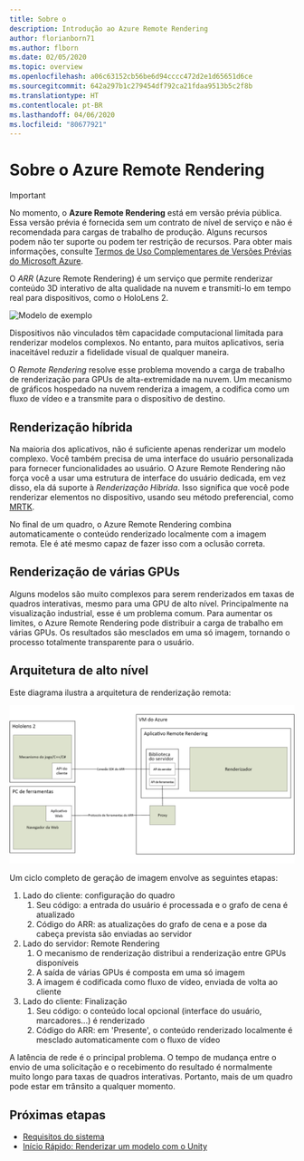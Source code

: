 ```yaml
---
title: Sobre o
description: Introdução ao Azure Remote Rendering
author: florianborn71
ms.author: flborn
ms.date: 02/05/2020
ms.topic: overview
ms.openlocfilehash: a06c63152cb56be6d94cccc472d2e1d65651d6ce
ms.sourcegitcommit: 642a297b1c279454df792ca21fdaa9513b5c2f8b
ms.translationtype: HT
ms.contentlocale: pt-BR
ms.lasthandoff: 04/06/2020
ms.locfileid: "80677921"
---
```

# <a name="about-azure-remote-rendering"></a>Sobre o Azure Remote Rendering

> [!IMPORTANT]
> No momento, o **Azure Remote Rendering** está em versão prévia pública.
> Essa versão prévia é fornecida sem um contrato de nível de serviço e não é recomendada para cargas de trabalho de produção. Alguns recursos podem não ter suporte ou podem ter restrição de recursos. Para obter mais informações, consulte [Termos de Uso Complementares de Versões Prévias do Microsoft Azure](https://azure.microsoft.com/support/legal/preview-supplemental-terms/).

O *ARR* (Azure Remote Rendering) é um serviço que permite renderizar conteúdo 3D interativo de alta qualidade na nuvem e transmiti-lo em tempo real para dispositivos, como o HoloLens 2.

![Modelo de exemplo](../media/arr-engine.png)

Dispositivos não vinculados têm capacidade computacional limitada para renderizar modelos complexos. No entanto, para muitos aplicativos, seria inaceitável reduzir a fidelidade visual de qualquer maneira.

O *Remote Rendering* resolve esse problema movendo a carga de trabalho de renderização para GPUs de alta-extremidade na nuvem. Um mecanismo de gráficos hospedado na nuvem renderiza a imagem, a codifica como um fluxo de vídeo e a transmite para o dispositivo de destino.

## <a name="hybrid-rendering"></a>Renderização híbrida

Na maioria dos aplicativos, não é suficiente apenas renderizar um modelo complexo. Você também precisa de uma interface do usuário personalizada para fornecer funcionalidades ao usuário. O Azure Remote Rendering não força você a usar uma estrutura de interface do usuário dedicada, em vez disso, ela dá suporte à *Renderização Híbrida*. Isso significa que você pode renderizar elementos no dispositivo, usando seu método preferencial, como [MRTK](https://microsoft.github.io/MixedRealityToolkit-Unity/Documentation/GettingStartedWithTheMRTK.html).

No final de um quadro, o Azure Remote Rendering combina automaticamente o conteúdo renderizado localmente com a imagem remota. Ele é até mesmo capaz de fazer isso com a oclusão correta.

## <a name="multi-gpu-rendering"></a>Renderização de várias GPUs

Alguns modelos são muito complexos para serem renderizados em taxas de quadros interativas, mesmo para uma GPU de alto nível. Principalmente na visualização industrial, esse é um problema comum. Para aumentar os limites, o Azure Remote Rendering pode distribuir a carga de trabalho em várias GPUs. Os resultados são mesclados em uma só imagem, tornando o processo totalmente transparente para o usuário.

## <a name="high-level-architecture"></a>Arquitetura de alto nível

Este diagrama ilustra a arquitetura de renderização remota:

![Arquitetura](./media/arr-high-level-architecture.png)

Um ciclo completo de geração de imagem envolve as seguintes etapas:

1. Lado do cliente: configuração do quadro
    1. Seu código: a entrada do usuário é processada e o grafo de cena é atualizado
    1. Código do ARR: as atualizações do grafo de cena e a pose da cabeça prevista são enviadas ao servidor
1. Lado do servidor: Remote Rendering
    1. O mecanismo de renderização distribui a renderização entre GPUs disponíveis
    1. A saída de várias GPUs é composta em uma só imagem
    1. A imagem é codificada como fluxo de vídeo, enviada de volta ao cliente
1. Lado do cliente: Finalização
    1. Seu código: o conteúdo local opcional (interface do usuário, marcadores...) é renderizado
    1. Código do ARR: em 'Presente', o conteúdo renderizado localmente é mesclado automaticamente com o fluxo de vídeo

A latência de rede é o principal problema. O tempo de mudança entre o envio de uma solicitação e o recebimento do resultado é normalmente muito longo para taxas de quadros interativas. Portanto, mais de um quadro pode estar em trânsito a qualquer momento.

## <a name="next-steps"></a>Próximas etapas

* [Requisitos do sistema](system-requirements.md)
* [Início Rápido: Renderizar um modelo com o Unity](../quickstarts/render-model.md)
